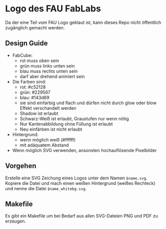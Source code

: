 # Logo des FAU FabLabs

Da der eine Teil vom FAU Logo geklaut ist, kann dieses Repo nicht öffentlich zugänglich gemacht werden.

## Design Guide

- FabCube:
  - rot muss oben sein
  - grün muss links unten sein
  - blau muss rechts unten sein
  - darf aber drehend animiert sein
- Die Farben sind:
  - rot: #c52128
  - grün: #229567
  - blau: #143d69
  - sie sind einfarbig und flach und dürfen nicht durch glow oder blow Effekt verschandelt werden
  - Shadow ist erlaubt
  - Schwarz-Weiß ist erlaubt, Graustufen nur wenn nötig
  - Nur Kantenabbildung ohne Füllung ist erlaubt
  - Neu einfärben ist nicht erlaubt
- Hintergrund:
  - wenn möglich weiß (#ffffff)
  - mit adäquatem Abstand
- Wenn möglich SVG verwenden, ansonsten hochauflösende Pixelbilder

## Vorgehen

Erstelle eine SVG Zeichung eines Logos unter dem Namen `$name.svg`. Kopiere die Datei und mach einen weißen Hintergrund (weißes Rechteck) und nenne die Datei `$name_whitebg.svg`.

## Makefile

Es gibt ein Makefile um bei Bedarf aus allen SVG-Dateien PNG und PDF zu erzeugen.
